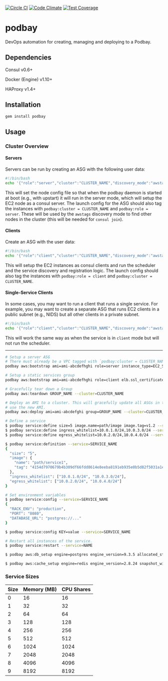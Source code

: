 [![Circle CI](https://circleci.com/gh/payout/podbay.svg?style=svg&circle-token=143e049b95b25ff8fde38fe49cfca1cb6ce3c0cb)](https://circleci.com/gh/payout/podbay) [![Code Climate](https://codeclimate.com/repos/56d24023473c7133c900d1f5/badges/2dd159b9ba0cc0434766/gpa.svg)](https://codeclimate.com/repos/56d24023473c7133c900d1f5/feed) [![Test Coverage](https://codeclimate.com/repos/56d24023473c7133c900d1f5/badges/2dd159b9ba0cc0434766/coverage.svg)](https://codeclimate.com/repos/56d24023473c7133c900d1f5/coverage)

# podbay
DevOps automation for creating, managing and deploying to a Podbay.

## Dependencies
Consul v0.6+

Docker (Engine) v1.10+

HAProxy v1.4+


## Installation

```bash
gem install podbay
```

## Usage

### Cluster Overview

#### Servers
Servers can be run by creating an ASG with the following user data:
```bash
#!/bin/bash
echo '{"role":"server","cluster":"CLUSTER_NAME","discovery_mode":"awstags"}' > /etc/podbay.conf
```

This will set the node config file so that when the podbay daemon is started at boot (e.g., with upstart) it will run in the server mode, which will setup the EC2 node as a consul server.  The launch config for the ASG should also tag the instances with `podbay:cluster = CLUSTER_NAME` and `podbay:role = server`.  These will be used by the `awstags` discovery mode to find other nodes in the cluster (this will be needed for `consul join`).

#### Clients
Create an ASG with the user data:
```bash
#!/bin/bash
echo '{"role":"client","cluster":"CLUSTER_NAME","discovery_mode":"awstags","modules":{"scheduler": null}}' > /etc/podbay.conf
```

This will setup the EC2 instances as consul clients and run the scheduler and the service discovery and registration logic. The launch config should also tag the instances with `podbay:role = client` and `podbay:cluster = CLUSTER_NAME`.

#### Single-Service Clients
In some cases, you may want to run a client that runs a single service.  For example, you may want to create a separate ASG that runs EC2 clients in a public subnet (e.g., NIDS) but all other clients in a private subnet.

```bash
#!/bin/bash
echo '{"role":"client","cluster":"CLUSTER_NAME","discovery_mode":"awstags","modules":{"static_services": "service_name"}}' > /etc/podbay.conf
```

This will work the same way as when the service is in `client` mode but will not run the scheduler.

---------------

```bash
# Setup a server ASG
# There must already be a VPC tagged with `podbay:cluster = CLUSTER_NAME`
podbay aws:bootstrap ami=ami-abcdefhghi role=server instance_type=EC2_SIZE size=NUMBER_OF_INSTANCES --cluster=CLUSTER_NAME

# Setup a static services group
podbay aws:bootstrap ami=ami-abcdefhghi role=client elb.ssl_certificate_arn=arn:aws:iam::123456789123:server-certificate/my.site.com  dmz=true size=2 modules.static_services[]=SERVICE_NAME_1,SERVICE_NAME_2 key_pair=KEY_NAME --cluster=CLUSTER_NAME

# Gracefully tear down a Group
podbay aws:teardown GROUP_NAME --cluster=CLUSTER_NAME

# Deploy an AMI to a cluster. This will gracefully update all ASGs in the cluster to
# use the new AMI.
podbay aws:deploy ami=ami-abcdefghi group=GROUP_NAME --cluster=CLUSTER_NAME
```

```bash
# Define a service
$ podbay service:define size=5 image.name=path/image image.tag=v1.2 --service=SERVICE_NAME
$ podbay service:define ingress_whitelist=10.0.1.0/24,10.0.3.0/24 --service=SERVICE_NAME
$ podbay service:define egress_whitelist=10.0.2.0/24,10.0.4.0/24 --service=SERVICE_NAME

$ podbay service:definition --service=SERVICE_NAME
{
  "size": "5",
  "image": {
    "name": "path/service1",
    "tag": "4154d7970679b4b309df66fdd8614e8eeba8191eb935e0b5d82f5031a1e6382d"
  },
  "ingress_whitelist": ["10.0.1.0/24", "10.0.3.0/24"],
  "egress_whitelist": ["10.0.2.0/24", "10.0.4.0/24"]
}

# Set environment variables
$ podbay service:config --service=SERVICE_NAME
{
  "RACK_ENV": "production",
  "PORT": "8080",
  "DATABASE_URL": "postgres://..."
}

$ podbay service:config KEY=value --service=SERVICE_NAME

# Restart all instances of the service.
$ podbay service:restart --service=NAME

$ podbay aws:db_setup engine=postgres engine_version=9.3.5 allocated_storage=10 license_model=postgresql-license maintenance_window=tue:08:37-tue:09:07 backup_window=05:19-05:49 backup_retention_period=3 username=USERNAME  password=PASSWORD group=GROUP_NAME --cluster=CLUSTER_NAME

$ podbay aws:cache_setup engine=redis engine_version=2.8.24 snapshot_window=9:00-10:00 group=GROUP_NAME --cluster=CLUSTER_NAME

```

### Service Sizes
| Size | Memory (MB) | CPU Shares |
|---|---|---|
| 0 | 16 | 16 |
| 1 | 32 | 32 |
| 2 | 64 | 64 |
| 3 | 128 | 128 |
| 4 | 256 | 256 |
| 5 | 512 | 512 |
| 6 | 1024 | 1024 |
| 7 | 2048 | 2048 |
| 8 | 4096 | 4096 |
| 9 | 8192 | 8192 |
